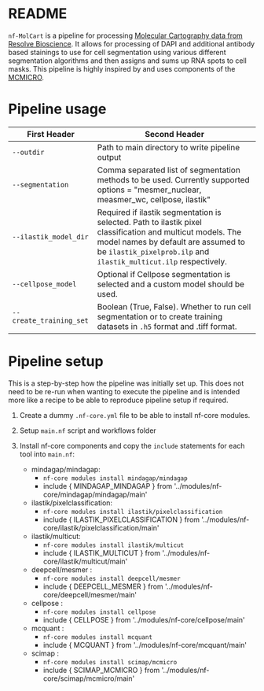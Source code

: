 # README
`nf-MolCart` is a pipeline for processing [Molecular Cartography data from Resolve Bioscience](https://resolvebiosciences.com/). It allows for processing of DAPI and additional antibody based stainings to use for cell segmentation using various different segmentation algorithms and then assigns and sums up RNA spots to cell masks. This pipeline is highly inspired by and uses components of the [MCMICRO](https://mcmicro.org/).

# Pipeline usage

| First Header                  | Second Header |
| -------------                 | ------------- |
| `--outdir`                    | Path to main directory to write pipeline output  |
| `--segmentation`              | Comma separated list of segmentation methods to be used. Currently supported options = "mesmer_nuclear, measmer_wc, cellpose, ilastik"  |
| `--ilastik_model_dir`         | Required if ilastik segmentation is selected. Path to ilastik pixel classification and multicut models. The model names by default are assumed to be `ilastik_pixelprob.ilp` and `ilastik_multicut.ilp` respectively.  |
| `--cellpose_model`            | Optional if Cellpose segmentation is selected and a custom model should be used.  |
| `--create_training_set`       | Boolean (True, False). Whether to run cell segmentation or to create training datasets in `.h5` format and .tiff format. |




# Pipeline setup

This is a step-by-step how the pipeline was initially set up. This does not need to be re-run when wanting to execute the pipeline and is intended more like a recipe to be able to reproduce pipeline setup if required.

1) Create a dummy `.nf-core.yml` file to be able to install nf-core modules.
2) Setup `main.nf` script and workflows folder
3) Install nf-core components and copy the `include` statements for each tool into `main.nf`:

    - mindagap/mindagap: 
        - `nf-core modules install mindagap/mindagap`
        - include { MINDAGAP_MINDAGAP } from '../modules/nf-core/mindagap/mindagap/main'
    - ilastik/pixelclassification: 
        - `nf-core modules install ilastik/pixelclassification`
        - include { ILASTIK_PIXELCLASSIFICATION } from '../modules/nf-core/ilastik/pixelclassification/main'
    - ilastik/multicut: 
        - `nf-core modules install ilastik/multicut`
        - include { ILASTIK_MULTICUT } from '../modules/nf-core/ilastik/multicut/main'
    - deepcell/mesmer : 
        - `nf-core modules install deepcell/mesmer`
        - include { DEEPCELL_MESMER } from '../modules/nf-core/deepcell/mesmer/main'
    - cellpose : 
        - `nf-core modules install cellpose`
        - include { CELLPOSE } from '../modules/nf-core/cellpose/main'
    - mcquant : 
        - `nf-core modules install mcquant`
        - include { MCQUANT } from '../modules/nf-core/mcquant/main'
    - scimap : 
        - `nf-core modules install scimap/mcmicro`
        - include { SCIMAP_MCMICRO } from '../modules/nf-core/scimap/mcmicro/main'